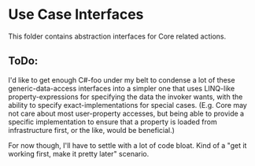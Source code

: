 # Use Case Interfaces

This folder contains abstraction interfaces for Core related actions.


## ToDo:

I'd like to get enough C#-foo under my belt to condense a lot of
these generic-data-access interfaces into a simpler one that uses
LINQ-like property-expressions for specifying the data the invoker
wants, with the ability to specify exact-implementations for special cases.
(E.g. Core may not care about most user-property accesses, but being able
to provide a specific implementation to ensure that a property is loaded 
from infrastructure first, or the like, would be beneficial.)

For now though, I'll have to settle with a lot of code bloat.
Kind of a "get it working first, make it pretty later" scenario.
